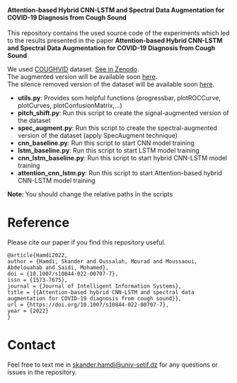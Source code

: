 #### Attention-based Hybrid CNN-LSTM and Spectral Data Augmentation for COVID-19 Diagnosis from Cough Sound
This repository contains the used source code of the experiments which led to the results presented in the paper <b>Attention-based Hybrid CNN-LSTM and Spectral Data Augmentation for COVID-19 Diagnosis from Cough Sound</b>

We used <a href='https://www.nature.com/articles/s41597-021-00937-4'>COUGHVID</a> dataset. <a href='https://zenodo.org/record/4048312'>See in Zenodo</a>. <br> The augmented version will be available soon <a href="https://github.com/skanderhamdi/melspectrogram_spec_aug_30_percent_randomly_freq_time_masking">here</a>. <br>
The silence removed version of the dataset will be available soon <a href="https://github.com/skanderhamdi/coughvid">here</a>.

- <b>utils.py</b>: Provides som helpful functions (progressbar, plotROCCurve, plotCurves, plotConfusionMatrix,...)
- <b>pitch_shift.py</b>: Run this script to create the signal-augmented version of the dataset
- <b>spec_augment.py</b>: Run this script to create the spectral-augmented version of the dataset (apply SpecAugment technique) 
- <b>cnn_baseline.py</b>: Run this script to start CNN model training
- <b>lstm_baseline.py</b>: Run this script to start LSTM model training
- <b>cnn_lstm_baseline.py</b>: Run this script to start hybrid CNN-LSTM model training
- <b>attention_cnn_lstm.py</b>: Run this script to start Attention-based hybrid CNN-LSTM model training

<b>Note: </b> You should change the relative paths in the scripts

# Reference
Please cite our paper if you find this repository useful.

```
@article{Hamdi2022,
author = {Hamdi, Skander and Oussalah, Mourad and Moussaoui, Abdelouahab and Saidi, Mohamed},
doi = {10.1007/s10844-022-00707-7},
issn = {1573-7675},
journal = {Journal of Intelligent Information Systems},
title = {{Attention-based hybrid CNN-LSTM and spectral data augmentation for COVID-19 diagnosis from cough sound}},
url = {https://doi.org/10.1007/s10844-022-00707-7},
year = {2022}
}
```

# Contact
Feel free to text me in <a href="skander.hamdi@univ-setif.dz">skander.hamdi@univ-setif.dz</a> for any questions or issues in the repository.
